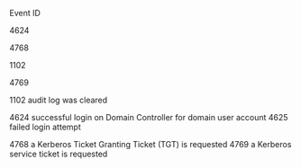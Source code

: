 
Event ID

4624

4768

1102

4769


1102 audit log was cleared

4624 successful login on Domain Controller for domain user account
4625 failed login attempt

4768 a Kerberos Ticket Granting Ticket (TGT) is requested
4769 a Kerberos service ticket is requested

